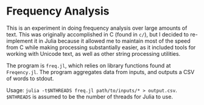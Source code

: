 # Frequency Analysis

This is an experiment in doing frequency analysis over large amounts of text.
This was originally accomplished in C (found in `c/`), but I decided to 
re-implement it in Julia because it allowed me to maintain most of the speed
from C while making processing substantially easier, as it included tools
for working with Unicode text, as well as other string processing utilities.

The program is `freq.jl`, which relies on library functions found at
`Freqency.jl`.  The program aggregates data from inputs, and outputs a
CSV of words to stdout.

Usage: `julia -t$NTHREADS freq.jl path/to/inputs/* > output.csv`.  `$NTHREADS`
is assumed to be the number of threads for Julia to use.
